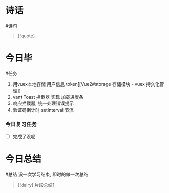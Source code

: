 # 诗话
#诗句 
> [!quote]

# 今日毕
#任务
1. 用vuex本地存储 用户信息 token[[Vue2#storage 存储模块 - vuex 持久化管理]]
2. vant Toast 拦截器 实现 加载进度条
3. 响应拦截器, 统一处理错误提示
4. 验证码倒计时 setInterval 节流
### 今日复习任务
- [ ] 完成了没呢

# 今日总结
#总结
	没一次学习结束, 即时的做一次总结

> [!dairy] 片段总结1


